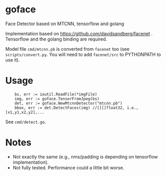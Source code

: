 # goface
Face Detector based on MTCNN, tensorflow and golang

Implementation based on https://github.com/davidsandberg/facenet . Tensorflow and the golang binding are required. 

Model file `cmd/mtcnn.pb` is converted from `facenet` too (see `scripts/convert.py`. You will need to add `facenet/src` to PYTHONPATH to use it).

# Usage

```
	bs, err := ioutil.ReadFile(*imgFile)
	img, err := goface.TensorFromJpeg(bs)
	det, err := goface.NewMtcnnDetector("mtcnn.pb")
	bbox, err := det.DetectFaces(img) //[][]float32, i.e., [x1,y1,x2,y2],...
```
See `cmd/detect.go`.

# Notes

* Not exactly the same (e.g., nms/padding is depending on tensorflow implementation).
* Not fully tested. Performance could a little bit worse.
